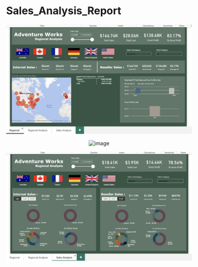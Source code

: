 # Sales_Analysis_Report

<p align="center">
  <img src="images/regional.png" alt="image" width="600"/>
</p>

<p align="center">
  <img src="images/regional_analysi.png" alt="image" width="600"/>
</p>

<p align="center">
  <img src="images/sales_analysis.png" alt="image" width="600"/>
</p>
